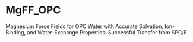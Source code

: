 # MgFF_OPC
Magnesium Force Fields for OPC Water with Accurate Solvation, Ion-Binding, and Water-Exchange Properties: Successful Transfer from SPC/E
